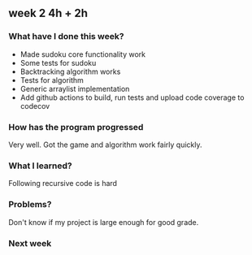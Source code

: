## week 2 4h + 2h

### What have I done this week?
- Made sudoku core functionality work
- Some tests for sudoku
- Backtracking algorithm works
- Tests for algorithm
- Generic arraylist implementation
- Add github actions to build, run tests and upload code coverage to codecov

### How has the program progressed
Very well. Got the game and algorithm work fairly quickly.

### What I learned?
Following recursive code is hard

### Problems?
Don't know if my project is large enough for good grade.

### Next week
